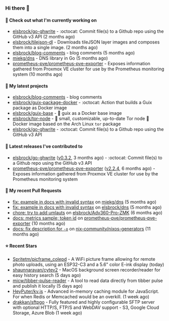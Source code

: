 ### Hi there 👋

#### 👷 Check out what I'm currently working on

- [elsbrock/go-ghwrite](https://github.com/elsbrock/go-ghwrite) - :octocat: Commit file(s) to a Github repo using the GitHub v3 API (2 months ago)
- [elsbrock/tilejson-dl](https://github.com/elsbrock/tilejson-dl) - Downloads tileJSON layer images and composes them into a single image. (2 months ago)
- [elsbrock/blog-comments](https://github.com/elsbrock/blog-comments) - blog comments (5 months ago)
- [miekg/dns](https://github.com/miekg/dns) - DNS library in Go (5 months ago)
- [prometheus-pve/prometheus-pve-exporter](https://github.com/prometheus-pve/prometheus-pve-exporter) - Exposes information gathered from Proxmox VE cluster for use by the Prometheus monitoring system (10 months ago)

#### 🌱 My latest projects

- [elsbrock/blog-comments](https://github.com/elsbrock/blog-comments) - blog comments
- [elsbrock/guix-package-docker](https://github.com/elsbrock/guix-package-docker) - :octocat: Action that builds a Guix package as Docker image
- [elsbrock/guix-base](https://github.com/elsbrock/guix-base) - :whale: guix as a Docker base image
- [elsbrock/tor-node](https://github.com/elsbrock/tor-node) - :rocket: small, customizable, up-to-date Tor node :whale: Docker image based on the Arch Linux `tor` package
- [elsbrock/go-ghwrite](https://github.com/elsbrock/go-ghwrite) - :octocat: Commit file(s) to a Github repo using the GitHub v3 API

#### 🔭 Latest releases I've contributed to

- [elsbrock/go-ghwrite](https://github.com/elsbrock/go-ghwrite) ([v0.3.2](https://github.com/elsbrock/go-ghwrite/releases/tag/v0.3.2), 3 months ago) - :octocat: Commit file(s) to a Github repo using the GitHub v3 API
- [prometheus-pve/prometheus-pve-exporter](https://github.com/prometheus-pve/prometheus-pve-exporter) ([v2.2.4](https://github.com/prometheus-pve/prometheus-pve-exporter/releases/tag/v2.2.4), 6 months ago) - Exposes information gathered from Proxmox VE cluster for use by the Prometheus monitoring system

#### 🔨 My recent Pull Requests

- [fix: example in docs with invalid syntax](https://github.com/miekg/dns/pull/1401) on [miekg/dns](https://github.com/miekg/dns) (5 months ago)
- [fix: example in docs with invalid syntax](https://github.com/elsbrock/dns/pull/1) on [elsbrock/dns](https://github.com/elsbrock/dns) (5 months ago)
- [chore: try to add umlauts](https://github.com/elsbrock/Adv360-Pro-ZMK/pull/1) on [elsbrock/Adv360-Pro-ZMK](https://github.com/elsbrock/Adv360-Pro-ZMK) (6 months ago)
- [docs: metrics sample; token id](https://github.com/prometheus-pve/prometheus-pve-exporter/pull/114) on [prometheus-pve/prometheus-pve-exporter](https://github.com/prometheus-pve/prometheus-pve-exporter) (10 months ago)
- [docs: fix description for `-o`](https://github.com/nix-community/nixos-generators/pull/154) on [nix-community/nixos-generators](https://github.com/nix-community/nixos-generators) (11 months ago)

#### ⭐ Recent Stars

- [Spritetm/picframe_colepd](https://github.com/Spritetm/picframe_colepd) - A WiFi picture frame allowing for remote photo uploads, using an ESP32-C3 and a 5.6&#34; color E-ink display (today)
- [shaunnarayan/cytev2](https://github.com/shaunnarayan/cytev2) - MacOS background screen recorder/reader for easy history search (5 days ago)
- [micw/tibber-pulse-reader](https://github.com/micw/tibber-pulse-reader) - A tool to read data directly from tibber pulse and publish it locally (5 days ago)
- [HeyPuter/kv.js](https://github.com/HeyPuter/kv.js) - Advanced in-memory caching module for JavaScript. For when Redis or Memcached would be an overkill. (1 week ago)
- [drakkan/sftpgo](https://github.com/drakkan/sftpgo) - Fully featured and highly configurable SFTP server with optional HTTP/S, FTP/S and WebDAV support - S3, Google Cloud Storage, Azure Blob (1 week ago)
